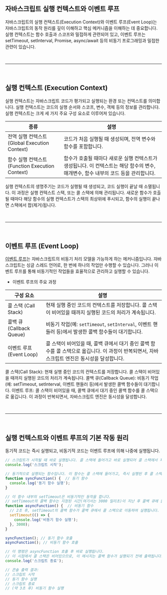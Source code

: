 ## 자바스크립트 실행 컨텍스트와 이벤트 루프

자바스크립트의 실행 컨텍스트(Execution Context)와 이벤트 루프(Event Loop)는 자바스크립트의 동작 원리를 깊이 이해하고 핵심 메커니즘을 이해하는 데 중요합니다. 실행 컨텍스트는 함수 호출과 스코프와 밀접하게 관련되어 있고, 이벤트 루프는 setTimeout, setInterval, Promise, async/await 등의 비동기 프로그래밍과 밀접한 관련이 있습니다. 

<br/>

***

<br/>

## 실행 컨텍스트 (Execution Context)  

실행 컨텍스트는 자바스크립트 코드가 평가되고 실행되는 환경 또는 컨텍스트를 의미합니다. 실행 컨텍스트는 코드의 실행 순서와 스코프, 변수, 객체 등의 정보를 관리합니다. 실행 컨텍스트는 크게 세 가지 주요 구성 요소로 이루어져 있습니다.

| 종류 | 설명 |
|-----|-----|
| 전역 실행 컨텍스트 (Global Execution Context) | 코드가 처음 실행될 때 생성되며, 전역 변수와 함수를 포함합니다.   |
| 함수 실행 컨텍스트 (Function Execution Context) | 함수가 호출될 때마다 새로운 실행 컨텍스트가 생성됩니다. 이 컨텍스트는 해당 함수의 변수, 매개변수, 함수 내부의 코드 등을 관리합니다. |

실행 컨텍스트의 생명주기는 코드가 실행될 때 생성되고, 코드 실행이 끝날 때 소멸됩니다. 이 과정은 실행 컨텍스트 스택, 또는 콜 스택에 의해 관리됩니다. 새로운 함수가 호출될 때마다 해당 함수의 실행 컨텍스트가 스택의 최상위에 푸시되고, 함수의 실행이 끝나면 스택에서 팝(제거)됩니다.

<br/>

***

<br/>

## 이벤트 루프 (Event Loop)  

[이벤트 루프](https://developer.mozilla.org/ko/docs/Web/JavaScript/Event_loop)는 자바스크립트의 비동기 처리 모델을 가능하게 하는 메커니즘입니다. 자바스크립트는 싱글 스레드 언어로, 한 번에 하나의 작업만 수행할 수 있습니다. 그러나 이벤트 루프를 통해 비동기적인 작업들을 효율적으로 관리하고 실행할 수 있습니다.

- 이벤트 루프의 주요 과정

| 구성 요소 | 설명 |
|-----------|------|
| 콜 스택 (Call Stack) | 현재 실행 중인 코드의 컨텍스트를 저장합니다. 콜 스택이 비어있을 때까지 실행된 코드의 처리가 계속됩니다. |
| 콜백 큐 (Callback Queue) | 비동기 작업(예: `setTimeout`, `setInterval`, 이벤트 핸들러 등)에서 발생한 콜백 함수들이 대기합니다. |
| 이벤트 루프 (Event Loop) | 콜 스택이 비어있을 때, 콜백 큐에서 대기 중인 콜백 함수를 콜 스택으로 옮깁니다. 이 과정이 반복되면서, 자바스크립트 엔진은 동시성을 달성합니다. |


콜 스택(Call Stack): 현재 실행 중인 코드의 컨텍스트를 저장합니다. 콜 스택이 비어있을 때까지 실행된 코드의 처리가 계속됩니다.
콜백 큐(Callback Queue): 비동기 작업(예: setTimeout, setInterval, 이벤트 핸들러 등)에서 발생한 콜백 함수들이 대기합니다.
이벤트 루프: 콜 스택이 비어있을 때, 콜백 큐에서 대기 중인 콜백 함수를 콜 스택으로 옮깁니다. 이 과정이 반복되면서, 자바스크립트 엔진은 동시성을 달성합니다.

<br/>

***

<br/>

## 실행 컨텍스트와 이벤트 루프의 기본 작동 원리

동기적 코드는 즉시 실행되고, 비동기적 코드는 이벤트 루프에 의해 나중에 실행됩니다.

```js
// 스크립트가 시작될 때 바로 실행됩니다. 콜 스택에 들어가고 바로 실행되어 콜 스택에서 제거됩니다.
console.log('스크립트 시작');

// 동기적으로 실행되는 함수입니다. 이 함수는 콜 스택에 들어가고, 즉시 실행된 후 콜 스택에서 제거됩니다.
function syncFunction() {  // 동기 함수
  console.log('동기 함수 실행');
}

// 이 함수 내부의 setTimeout은 비동기적인 동작을 합니다.
// setTimeout의 콜백 함수는 지정된 시간(여기서는 3000 밀리초)이 지난 후 콜백 큐에 들어갑니다.
function asyncFunction() {  // 비동기 함수
  // 2초 후, setTimeout의 콜백 함수가 콜백 큐에서 콜 스택으로 이동하여 실행됩니다. 이 시점에서 콜 스택은 비어있으므로, 이벤트 루프는 콜백 함수를 콜 스택으로 옮기고 실행합니다.
  setTimeout(() => {
    console.log('비동기 함수 실행');
  }, 3000);
}

syncFunction(); // 동기 함수 호출
asyncFunction(); // 비동기 함수 호출

// 이 명령은 asyncFunction 호출 후 바로 실행됩니다.
// 이 시점에서 콜 스택은 비어있으므로, 이 메시지는 콜백 함수가 실행되기 전에 출력됩니다.
console.log('스크립트 종료');

// 콘솔 출력 결과:
// 스크립트 시작
// 동기 함수 실행
// 스크립트 종료
// (약 3초 후) 비동기 함수 실행

```